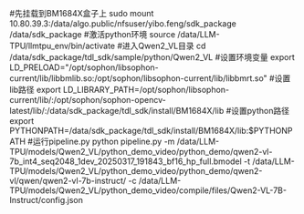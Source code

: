 
#先挂载到BM1684X盒子上
sudo mount 10.80.39.3:/data/algo.public/nfsuser/yibo.feng/sdk_package /data/sdk_package
#激活python环境
source /data/LLM-TPU/llmtpu_env/bin/activate
#进入Qwen2_VL目录
cd /data/sdk_package/tdl_sdk/sample/python/Qwen2_VL
#设置环境变量
export LD\_PRELOAD="/opt/sophon/libsophon-current/lib/libbmlib.so:/opt/sophon/libsophon-current/lib/libbmrt.so"
#设置lib路径
export LD_LIBRARY_PATH=/opt/sophon/libsophon-current/lib/:/opt/sophon/sophon-opencv-latest/lib/:/data/sdk_package/tdl_sdk/install/BM1684X/lib
#设置python路径
export PYTHONPATH=/data/sdk_package/tdl_sdk/install/BM1684X/lib:$PYTHONPATH
#运行pipeline.py
python pipeline.py -m /data/LLM-TPU/models/Qwen2\_VL/python\_demo\_video/python\_demo/qwen2-vl-7b\_int4\_seq2048\_1dev\_20250317\_191843\_bf16\_hp\_full.bmodel -t /data/LLM-TPU/models/Qwen2\_VL/python\_demo\_video/python\_demo/qwen2-vl/qwen/qwen2-vl-7b-instruct/ -c /data/LLM-TPU/models/Qwen2\_VL/python\_demo\_video/compile/files/Qwen2-VL-7B-Instruct/config.json